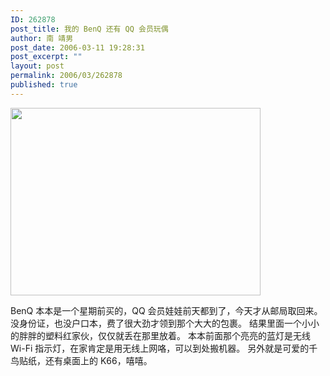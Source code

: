 ```yaml
---
ID: 262878
post_title: 我的 BenQ 还有 QQ 会员玩偶
author: 南 靖男
post_date: 2006-03-11 19:28:31
post_excerpt: ""
layout: post
permalink: 2006/03/262878
published: true
---
```

<a href="http://photoimg61.qq.com/cgi-bin/load_pic?verify=DuW5N84UNpSbhbkYTX9d6Q%3D%3D"><img src="http://photoimg61.qq.com/cgi-bin/load_pic?verify=DuW5N84UNpSbhbkYTX9d6Q%3D%3D" align="middle" height="300" width="400" /></a>
<!--more-->
BenQ 本本是一个星期前买的，QQ 会员娃娃前天都到了，今天才从邮局取回来。
没身份证，也没户口本，费了很大劲才领到那个大大的包裹。
结果里面一个小小的胖胖的塑料红家伙，仅仅就丢在那里放着。
本本前面那个亮亮的蓝灯是无线 Wi-Fi 指示灯，在家肯定是用无线上网咯，可以到处搬机器。
另外就是可爱的千鸟贴纸，还有桌面上的 K66，嘻嘻。